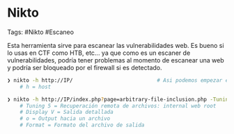 # Nikto

Tags: #Nikto #Escaneo 

Esta herramienta sirve para escanear las vulnerabilidades web. Es bueno si lo usas en CTF como HTB, etc... ya que como es un escaner de vulnerabilidades, podría tener problemas al momento de escanear una web y podría ser bloqueado por el firewall si es detectado.

```bash
❯ nikto -h http://IP/                           # Asi podemos empezar el escaneo de vulnerabilidades web 
	# h = host 

❯ nikto -h http://IP/index.php?page=arbitrary-file-inclusion.php -Tuning 5 -Display V -o Nikto.html -Format html
	# Tuning 5 = Recuperación remota de archivos: internal web root
	# Display V = Salida detallada
	# o = Output hacia un archivo 
	# Format = Formato del archivo de salida
```